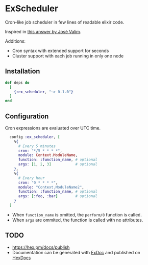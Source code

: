 # ExScheduler

Cron-like job scheduler in few lines of readable elixir code.

Inspired in [this answer by José Valim](https://stackoverflow.com/a/32097971).

Additions:
- Cron syntax with extended support for seconds
- Cluster support with each job running in only one node

## Installation

```elixir
def deps do
  [
    {:ex_scheduler, "~> 0.1.0"}
  ]
end
```

## Configuration

Cron expressions are evaluated over UTC time.

```elixir
  config :ex_scheduler, [
    %{
      # Every 5 minutes
      cron: "*/5 * * * *",
      module: Context.ModuleName,
      function: :function_name, # optional
      args: [1, 2, 3]           # optional
    },
    %{
      # Every hour
      cron: "0 * * * *",
      module: "Context.ModuleName2",
      function: :function_name, # optional
      args: [:foo, :bar]        # optional
    }
  ]
```

- When `function_name` is omitted, the `perform/0` function is called.
- When `args` are ommited, the function is called with no attributes.

## TODO
- https://hex.pm/docs/publish
- Documentation can be generated with [ExDoc](https://github.com/elixir-lang/ex_doc)
  and published on [HexDocs](https://hexdocs.pm)
